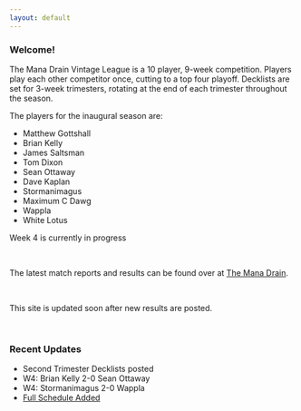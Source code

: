 ```yaml
---
layout: default
---
```


### Welcome!

The Mana Drain Vintage League is a 10 player, 9-week competition. Players play each other competitor once, cutting to a top four playoff. Decklists are set for 3-week trimesters, rotating at the end of each trimester throughout the season.

The players for the inaugural season are:

- Matthew Gottshall
- Brian Kelly
- James Saltsman
- Tom Dixon
- Sean Ottaway
- Dave Kaplan
- Stormanimagus
- Maximum C Dawg
- Wappla
- White Lotus

Week 4 is currently in progress

<br />


The latest match reports and results can be found over at [The Mana Drain](http://www.themanadrain.com/index.php?topic=47741.0).

<br />

This site is updated soon after new results are posted.

<br />


### Recent Updates
- Second Trimester Decklists posted
- W4: Brian Kelly 2-0 Sean Ottaway
- W4: Stormanimagus 2-0 Wappla
- [Full Schedule Added]({{site.baseurl}}/Results/)

